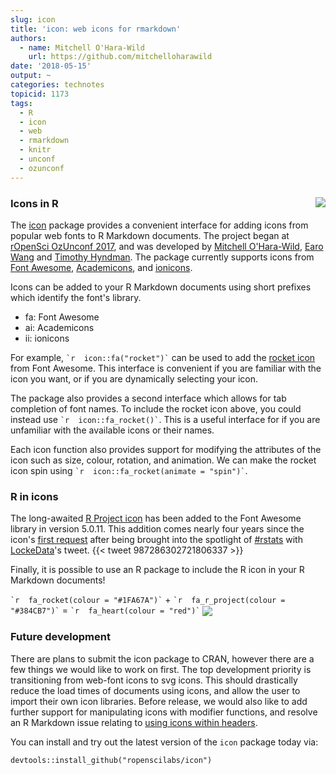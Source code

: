 ```yaml
---
slug: icon
title: 'icon: web icons for rmarkdown'
authors:
  - name: Mitchell O'Hara-Wild
    url: https://github.com/mitchelloharawild
date: '2018-05-15'
output: ~
categories: technotes
topicid: 1173
tags:
  - R
  - icon
  - web
  - rmarkdown
  - knitr
  - unconf
  - ozunconf
---
```


### Icons in R <img src="https://i.imgur.com/YTJIhij.png" align="right" />

The [icon](https://github.com/ropenscilabs/icon) package provides a convenient interface for adding icons from popular web fonts to R Markdown documents. The project began at [rOpenSci OzUnconf 2017](https://ozunconf17.ropensci.org/), and was developed by [Mitchell O'Hara-Wild](https://github.com/mitchelloharawild), [Earo Wang](https://github.com/earowang) and [Timothy Hyndman](https://github.com/timothyhyndman). The package currently supports icons from [Font Awesome](https://fontawesome.com/), [Academicons](http://jpswalsh.github.io/academicons/), and [ionicons](http://ionicons.com/).

Icons can be added to your R Markdown documents using short prefixes which identify the font's library.

* fa: Font Awesome
* ai: Academicons
* ii: ionicons

For example, `` `r  icon::fa("rocket")` `` can be used to add the [rocket icon](https://fontawesome.com/icons/rocket) from Font Awesome. This interface is convenient if you are familiar with the icon you want, or if you are dynamically selecting your icon.

The package also provides a second interface which allows for tab completion of font names. To include the rocket icon above, you could instead use `` `r  icon::fa_rocket()` ``. This is a useful interface for if you are unfamiliar with the available icons or their names.

Each icon function also provides support for modifying the attributes of the icon such as size, colour, rotation, and animation. We can make the rocket icon spin using `` `r  icon::fa_rocket(animate = "spin")` ``.

### R in icons
The long-awaited [R Project icon](http://cran.r-project.org/logo.html) has been added to the Font Awesome library in version 5.0.11. This addition comes nearly four years since the icon's [first request](https://github.com/FortAwesome/Font-Awesome/issues/3862) after being brought into the spotlight of [#rstats](https://twitter.com/hashtag/rstats) with [LockeData](https://twitter.com/LockeData)'s tweet.
{{< tweet 987286302721806337 >}}

Finally, it is possible to use an R package to include the R icon in your R Markdown documents!

`` `r  fa_rocket(colour = "#1FA67A")` `` + `` `r  fa_r_project(colour = "#384CB7")` `` = `` `r  fa_heart(colour = "red")` ``
<img src="https://i.imgur.com/WImIaGx.png" align="center" />

### Future development
There are plans to submit the icon package to CRAN, however there are a few things we would like to work on first. The top development priority is transitioning from web-font icons to svg icons. This should drastically reduce the load times of documents using icons, and allow the user to import their own icon libraries. Before release, we would also like to add further support for manipulating icons with modifier functions, and resolve an R Markdown issue relating to [using icons within headers](https://github.com/ropenscilabs/icon/issues/7).

You can install and try out the latest version of the `icon` package today via:
```
devtools::install_github("ropenscilabs/icon")
```
